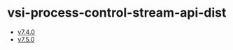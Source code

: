 # vsi-process-control-stream-api-dist
- [v7.4.0](https://TechSysApi.github.io/vsi-process-control-stream-api-dist/v7.4.0/ui/?url=../complete-api.yaml)
- [v7.5.0](https://TechSysApi.github.io/vsi-process-control-stream-api-dist/v7.5.0/ui/?url=../complete-api.yaml)
